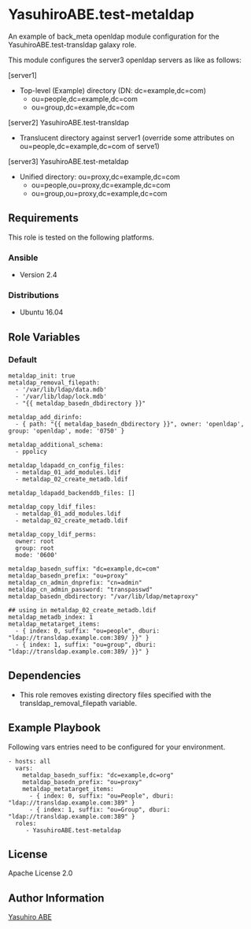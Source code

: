 YasuhiroABE.test-metaldap
==========================

An example of back_meta openldap module configuration for the YasuhiroABE.test-transldap galaxy role.

This module configures the server3 openldap servers as like as follows:

[server1]

* Top-level (Example) directory (DN: dc=example,dc=com)
    * ou=people,dc=example,dc=com
    * ou=group,dc=example,dc=com 

[server2] YasuhiroABE.test-transldap

* Translucent directory against server1 (override some attributes on ou=people,dc=example,dc=com of serve1)

[server3] YasuhiroABE.test-metaldap

* Unified directory: ou=proxy,dc=example,dc=com
    * ou=people,ou=proxy,dc=example,dc=com
    * ou=group,ou=proxy,dc=example,dc=com

Requirements
------------

This role is tested on the following platforms.

### Ansible
- Version 2.4

### Distributions
- Ubuntu 16.04

Role Variables
--------------

### Default
    metaldap_init: true
    metaldap_removal_filepath:
      - '/var/lib/ldap/data.mdb'
      - '/var/lib/ldap/lock.mdb'
      - "{{ metaldap_basedn_dbdirectory }}"
      
    metaldap_add_dirinfo:
      - { path: "{{ metaldap_basedn_dbdirectory }}", owner: 'openldap', group: 'openldap', mode: '0750' }

    metaldap_additional_schema:
      - ppolicy

    metaldap_ldapadd_cn_config_files:
      - metaldap_01_add_modules.ldif
      - metaldap_02_create_metadb.ldif

    metaldap_ldapadd_backenddb_files: []

    metaldap_copy_ldif_files:
      - metaldap_01_add_modules.ldif
      - metaldap_02_create_metadb.ldif

    metaldap_copy_ldif_perms:
      owner: root
      group: root
      mode: '0600'
      
    metaldap_basedn_suffix: "dc=example,dc=com"
    metaldap_basedn_prefix: "ou=proxy"
    metaldap_cn_admin_dnprefix: "cn=admin"
    metaldap_cn_admin_password: "transpasswd"
    metaldap_basedn_dbdirectory: "/var/lib/ldap/metaproxy"

    ## using in metaldap_02_create_metadb.ldif
    metaldap_metadb_index: 1
    metaldap_metatarget_items:
      - { index: 0, suffix: "ou=people", dburi: "ldap://transldap.example.com:389/ }}" }
      - { index: 1, suffix: "ou=group", dburi: "ldap://transldap.example.com:389/ }}" }


Dependencies
------------

* This role removes existing directory files specified with the transldap_removal_filepath variable.

Example Playbook
----------------

Following vars entries need to be configured for your environment.

    - hosts: all
      vars:
        metaldap_basedn_suffix: "dc=example,dc=org"
        metaldap_basedn_prefix: "ou=proxy"
        metaldap_metatarget_items:
          - { index: 0, suffix: "ou=People", dburi: "ldap://transldap.example.com:389" }
          - { index: 1, suffix: "ou=Group", dburi: "ldap://transldap.example.com:389" }
      roles:
         - YasuhiroABE.test-metaldap

License
-------

Apache License 2.0

Author Information
------------------

[Yasuhiro ABE](http://www.yasundial.org/foaf.xml)


